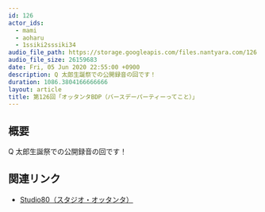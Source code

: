 ```yaml
---
id: 126
actor_ids:
  - mami
  - aoharu
  - 1ssiki2sssiki34
audio_file_path: https://storage.googleapis.com/files.nantyara.com/126.mp3
audio_file_size: 26159683
date: Fri, 05 Jun 2020 22:55:00 +0900
description: Q 太郎生誕祭での公開録音の回です！
duration: 1086.3804166666666
layout: article
title: 第126回「オッタンタBDP（バースデーパーティーってこと）」
---
```

## 概要

Q 太郎生誕祭での公開録音の回です！

## 関連リンク

* [Studio80（スタジオ・オッタンタ）](https://studio80.org/)
